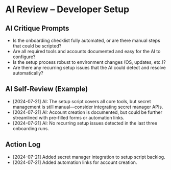 # AI Review – Developer Setup

## AI Critique Prompts
- Is the onboarding checklist fully automated, or are there manual steps that could be scripted?
- Are all required tools and accounts documented and easy for the AI to configure?
- Is the setup process robust to environment changes (OS, updates, etc.)?
- Are there any recurring setup issues that the AI could detect and resolve automatically?

## AI Self-Review (Example)
- [2024-07-21] AI: The setup script covers all core tools, but secret management is still manual—consider integrating secret manager APIs.
- [2024-07-21] AI: Account creation is documented, but could be further streamlined with pre-filled forms or automation links.
- [2024-07-21] AI: No recurring setup issues detected in the last three onboarding runs.

## Action Log
- [2024-07-21] Added secret manager integration to setup script backlog.
- [2024-07-21] Added automation links for account creation. 